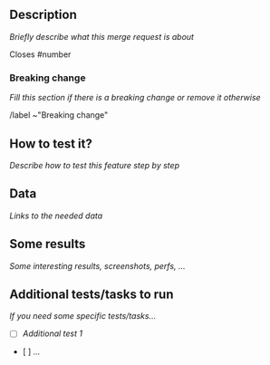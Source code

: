 ## Description

_Briefly describe what this merge request is about_

Closes #number

### Breaking change

_Fill this section if there is a breaking change or remove it otherwise_

/label ~"Breaking change"

## How to test it?

_Describe how to test this feature step by step_

## Data

_Links to the needed data_

## Some results

_Some interesting results, screenshots, perfs, ..._

## Additional tests/tasks to run

_If you need some specific tests/tasks..._

- [ ] _Additional test 1_
- [ ] _..._
